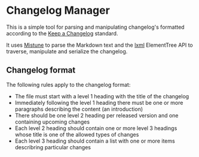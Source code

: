 # Changelog Manager

This is a simple tool for parsing and manipulating changelog's formatted according to the [Keep a Changelog](https://keepachangelog.com/) standard.

It uses [Mistune](https://github.com/lepture/mistune) to parse the Markdown text and the [lxml](https://github.com/lxml/lxml) ElementTree API to traverse, manipulate and serialize the changelog.

## Changelog format

The following rules apply to the changelog format:

- The file must start with a level 1 heading with the title of the changelog
- Immediately following the level 1 heading there must be one or more paragraphs describing the content (an introduction)
- There should be one level 2 heading per released version and one containing upcoming changes
- Each level 2 heading should contain one or more level 3 headings whose title is one of the allowed types of changes
- Each level 3 heading should contain a list with one or more items describring particular changes
